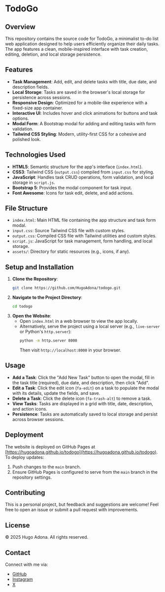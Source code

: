# TodoGo

## Overview

This repository contains the source code for TodoGo, a minimalist to-do list web application designed to help users efficiently organize their daily tasks. The app features a clean, mobile-inspired interface with task creation, editing, deletion, and local storage persistence.

## Features

- **Task Management**: Add, edit, and delete tasks with title, due date, and description fields.
- **Local Storage**: Tasks are saved in the browser's local storage for persistence across sessions.
- **Responsive Design**: Optimized for a mobile-like experience with a fixed-size app container.
- **Interactive UI**: Includes hover and click animations for buttons and task options.
- **Modal Form**: A Bootstrap modal for adding and editing tasks with form validation.
- **Tailwind CSS Styling**: Modern, utility-first CSS for a cohesive and polished look.

## Technologies Used

- **HTML5**: Semantic structure for the app's interface (`index.html`).
- **CSS3**: Tailwind CSS (`output.css`) compiled from `input.css` for styling.
- **JavaScript**: Handles task CRUD operations, form validation, and local storage in `script.js`.
- **Bootstrap 5**: Provides the modal component for task input.
- **Font Awesome**: Icons for task edit, delete, and add actions.

## File Structure

- `index.html`: Main HTML file containing the app structure and task form modal.
- `input.css`: Source Tailwind CSS file with custom styles.
- `output.css`: Compiled CSS file with Tailwind utilities and custom styles.
- `script.js`: JavaScript for task management, form handling, and local storage.
- `assets/`: Directory for static resources (e.g., icons, if any).

## Setup and Installation

1. **Clone the Repository**:
   ```bash
   git clone https://github.com/HugoAdona/todogo.git
   ```
2. **Navigate to the Project Directory**:
   ```bash
   cd todogo
   ```
3. **Open the Website**:
   - Open `index.html` in a web browser to view the app locally.
   - Alternatively, serve the project using a local server (e.g., `live-server` or Python's `http.server`):
     ```bash
     python -m http.server 8000
     ```
     Then visit `http://localhost:8000` in your browser.

## Usage

- **Add a Task**: Click the "Add New Task" button to open the modal, fill in the task title (required), due date, and description, then click "Add".
- **Edit a Task**: Click the edit icon (`fa-edit`) on a task to populate the modal with its details, update the fields, and save.
- **Delete a Task**: Click the delete icon (`fa-trash-alt`) to remove a task.
- **View Tasks**: Tasks are displayed in a grid with title, date, description, and action icons.
- **Persistence**: Tasks are automatically saved to local storage and persist across browser sessions.

## Deployment

The website is deployed on GitHub Pages at [https://hugoadona.github.io/todogo](https://hugoadona.github.io/todogo). To deploy updates:

1. Push changes to the `main` branch.
2. Ensure GitHub Pages is configured to serve from the `main` branch in the repository settings.

## Contributing

This is a personal project, but feedback and suggestions are welcome! Feel free to open an issue or submit a pull request with improvements.

## License

© 2025 Hugo Adona. All rights reserved.

## Contact

Connect with me via:

- [GitHub](https://github.com/HugoAdona)
- [Instagram](https://www.instagram.com/hugo_adona)
- [X](https://x.com/HugoAdona)